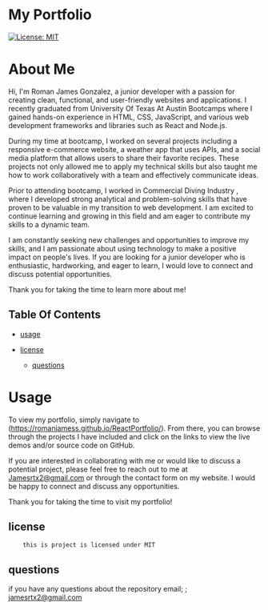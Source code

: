 # My Portfolio

[![License: MIT](https://img.shields.io/badge/License-MIT-yellow.svg)](https://opensource.org/licenses/MIT)

# About Me

Hi, I'm Roman James Gonzalez, a junior developer with a passion for creating clean, functional, and user-friendly websites and applications. I recently graduated from University Of Texas At Austin Bootcamps where I gained hands-on experience in HTML, CSS, JavaScript, and various web development frameworks and libraries such as React and Node.js.

During my time at bootcamp, I worked on several projects including a responsive e-commerce website, a weather app that uses APIs, and a social media platform that allows users to share their favorite recipes. These projects not only allowed me to apply my technical skills but also taught me how to work collaboratively with a team and effectively communicate ideas.

Prior to attending bootcamp, I worked in Commercial Diving Industry , where I developed strong analytical and problem-solving skills that have proven to be valuable in my transition to web development. I am excited to continue learning and growing in this field and am eager to contribute my skills to a dynamic team.

I am constantly seeking new challenges and opportunities to improve my skills, and I am passionate about using technology to make a positive impact on people's lives. If you are looking for a junior developer who is enthusiastic, hardworking, and eager to learn, I would love to connect and discuss potential opportunities.

Thank you for taking the time to learn more about me!
 

  ## Table Of Contents

  * [usage](#usage)
  
* [license](#license)

  * [questions](#questions)

# Usage

To view my portfolio, simply navigate to (https://romanjamess.github.io/ReactPortfolio/). From there, you can browse through the projects I have included and click on the links to view the live demos and/or source code on GitHub.

If you are interested in collaborating with me or would like to discuss a potential project, please feel free to reach out to me at Jamesrtx2@gmail.com or through the contact form on my website. I would be happy to connect and discuss any opportunities.

Thank you for taking the time to visit my portfolio!
 
  ## license

        this is project is licensed under MIT


  ## questions

  if you have any questions about the repository email;
 ; jamesrtx2@gmail.com 

